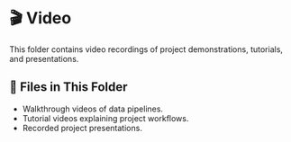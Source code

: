 # 🎬 Video

This folder contains video recordings of project demonstrations, tutorials, and presentations.

## 📂 Files in This Folder
- Walkthrough videos of data pipelines.
- Tutorial videos explaining project workflows.
- Recorded project presentations.
